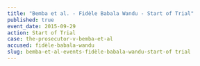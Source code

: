 ```yaml
---
title: "Bemba et al. - Fidèle Babala Wandu - Start of Trial"
published: true
event_date: 2015-09-29
action: Start of Trial
case: the-prosecutor-v-bemba-et-al
accused: fidèle-babala-wandu
slug: bemba-et-al-events-fidèle-babala-wandu-start-of trial
---
```

